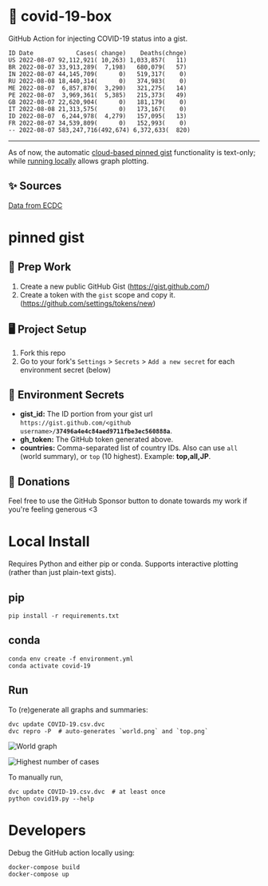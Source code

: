# 🏥 covid-19-box

GitHub Action for injecting COVID-19 status into a gist.

```
ID Date            Cases( change)    Deaths(chnge)
US 2022-08-07 92,112,921( 10,263) 1,033,857(   11)
BR 2022-08-07 33,913,289(  7,198)   680,079(   57)
IN 2022-08-07 44,145,709(      0)   519,317(    0)
RU 2022-08-08 18,440,314(      0)   374,983(    0)
ME 2022-08-07  6,857,870(  3,290)   321,275(   14)
PE 2022-08-07  3,969,361(  5,385)   215,373(   49)
GB 2022-08-07 22,620,904(      0)   181,179(    0)
IT 2022-08-08 21,313,575(      0)   173,167(    0)
ID 2022-08-07  6,244,978(  4,279)   157,095(   13)
FR 2022-08-07 34,539,809(      0)   152,993(    0)
-- 2022-08-07 583,247,716(492,674) 6,372,633(  820)
```

---

As of now, the automatic [cloud-based pinned gist](#pinned-gist) functionality is text-only;
while [running locally](#local-install) allows graph plotting.

## ✨ Sources

[Data from ECDC](https://www.ecdc.europa.eu/en/publications-data/download-todays-data-geographic-distribution-covid-19-cases-worldwide)

# pinned gist

## 🎒 Prep Work
1. Create a new public GitHub Gist (https://gist.github.com/)
1. Create a token with the `gist` scope and copy it. (https://github.com/settings/tokens/new)

## 🖥 Project Setup
1. Fork this repo
1. Go to your fork's `Settings` > `Secrets` > `Add a new secret` for each environment secret (below)

## 🤫 Environment Secrets
- **gist_id:** The ID portion from your gist url `https://gist.github.com/<github username>/`**`37496a4e4c84aed9711fbe3ec560888a`**.
- **gh_token:** The GitHub token generated above.
- **countries:** Comma-separated list of country IDs. Also can use `all` (world summary), or `top` (10 highest). Example: **top,all,JP**.

## 💸 Donations

Feel free to use the GitHub Sponsor button to donate towards my work if you're feeling generous <3

# Local Install

Requires Python and either pip or conda. Supports interactive plotting (rather than just plain-text gists).

## pip

```
pip install -r requirements.txt
```

## conda

```
conda env create -f environment.yml
conda activate covid-19
```

## Run

To (re)generate all graphs and summaries:

```
dvc update COVID-19.csv.dvc
dvc repro -P  # auto-generates `world.png` and `top.png`
```

![World graph](world.png)

![Highest number of cases](top.png)

To manually run,

```
dvc update COVID-19.csv.dvc  # at least once
python covid19.py --help
```

# Developers

Debug the GitHub action locally using:

```
docker-compose build
docker-compose up
```
